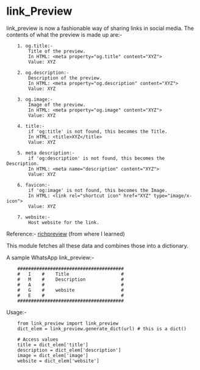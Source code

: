 # link_Preview

link_preview is now a fashionable way of sharing links in social media. 
The contents of what the preview is made up are:-

        1. og.title:-
            Title of the preview. 
            In HTML: <meta property="og.title" content="XYZ">
            Value: XYZ
            
        2. og.description:-
            Description of the preview.
            In HTML: <meta property="og.description" content="XYZ">
            Value: XYZ
            
        3. og.image:-
            Image of the preview.
            In HTML: <meta property="og.image" content="XYZ">
            Value: XYZ
            
        4. title:-
            if 'og:title' is not found, this becomes the Title.
           	In HTML: <title>XYZ</title>
            Value: XYZ
            
        5. meta description:-
            if 'og:description' is not found, this becomes the Description.
            In HTML: <meta name="description" content="XYZ">
            Value: XYZ
            
        6. favicon:-
            if 'og:image' is not found, this becomes the Image.
            In HTML: <link rel="shortcut icon" href="XYZ" type="image/x-icon">
            Value: XYZ
            
        7. website:-
            Host website for the link.
            
   Reference:- [richpreview](https://richpreview.com) (from where I learned)
    
   This module fetches all these data and combines those into a dictionary.
    
   A sample WhatsApp link_preview:-
    
        #######################################
        #   I    #    Title                   #
        #   M    #    Description             #
        #   A    #                            #
        #   G    #    website                 #
        #   E    #                            #
        #######################################
    
   Usage:-
		
        from link_preview import link_preview
        dict_elem = link_preview.generate_dict(url) # this is a dict()
        
   		# Access values
        title = dict_elem['title']
        description = dict_elem['description']
        image = dict_elem['image']
        website = dict_elem['website']